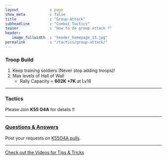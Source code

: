 ```yaml
---
layout              : page
show_meta           : false
title               : "Group-Attack"
subheadline         : "Combat Tactics"
teaser              : "How to do group-attack ?"
header:
   image_fullwidth  : "header_homepage_13.jpg"
permalink           : "/tactics/group-attack/"
---
```

### Troop Build
1. Keep training soldiers (Never stop adding troops)!
2. Max levels of Hall of Wall
   - Rally Capacity = **602K +7K** at Lv16

---
### Tactics 
Please Join **K55 O4A** for details !!<br>

---
### [Questions & Answers](https://rkuo2023.github.io/k55o4a/design/mediaelement_js/)
Post your requests on [K55O4A pulls](https://github.com/rkuo2023/k55o4a/pulls).<br>

---
<a class="radius button small" href="{{ site.url }}{{ site.baseurl }}/design/mediaelement_js/">Check out the Videos for Tips & Tricks</a>

